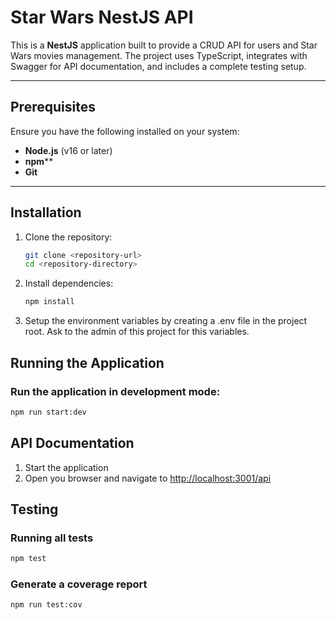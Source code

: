 # Star Wars NestJS API

This is a **NestJS** application built to provide a CRUD API for users and Star Wars movies management. The project uses TypeScript, integrates with Swagger for API documentation, and includes a complete testing setup.

---

## Prerequisites

Ensure you have the following installed on your system:

- **Node.js** (v16 or later)
- **npm****
- **Git**

---

## Installation

1. Clone the repository:
   ```bash
   git clone <repository-url>
   cd <repository-directory>
   ```
2. Install dependencies:
   ```bash
   npm install
   ```
3. Setup the environment variables by creating a .env file in the project root. Ask to the admin of this project for this variables.

## Running the Application

### Run the application in development mode:

```bash
npm run start:dev
```

## API Documentation

1. Start the application
2. Open you browser and navigate to [http://localhost:3001/api](http://localhost:3001/api)

## Testing

### Running all tests

```bash
npm test
```

### Generate a coverage report

```bash
npm run test:cov
```
